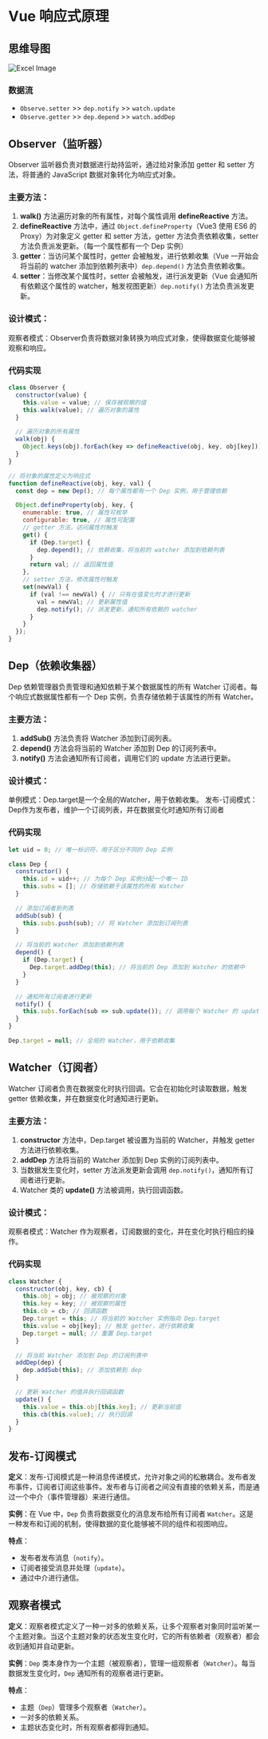 # Vue 响应式原理

## 思维导图
![Excel Image](/public/assets/vue/reactivity_system_1.png)

### 数据流
- `Observe.setter` >> `dep.notify` >> `watch.update`
- `Observe.getter` >> `dep.depend` >> `watch.addDep`

## Observer（监听器）

Observer 监听器负责对数据进行劫持监听，通过给对象添加 getter 和 setter 方法，将普通的 JavaScript 数据对象转化为响应式对象。

### 主要方法：
1. **walk()** 方法遍历对象的所有属性，对每个属性调用 **defineReactive** 方法。
2. **defineReactive** 方法中，通过 `Object.defineProperty`（Vue3 使用 ES6 的 Proxy）为对象定义 getter 和 setter 方法，getter 方法负责依赖收集，setter 方法负责派发更新。（每一个属性都有一个 Dep 实例）
3. **getter**：当访问某个属性时，getter 会被触发，进行依赖收集（Vue 一开始会将当前的 watcher 添加到依赖列表中）`dep.depend()` 方法负责依赖收集。
4. **setter**：当修改某个属性时，setter 会被触发，进行派发更新（Vue 会通知所有依赖这个属性的 watcher，触发视图更新）`dep.notify()` 方法负责派发更新。

### 设计模式：
观察者模式：Observer负责将数据对象转换为响应式对象，使得数据变化能够被观察和响应。

### 代码实现
```javascript
class Observer {
  constructor(value) {
    this.value = value; // 保存被观察的值
    this.walk(value); // 遍历对象的属性
  }

  // 遍历对象的所有属性
  walk(obj) {
    Object.keys(obj).forEach(key => defineReactive(obj, key, obj[key]));
  }
}

// 将对象的属性定义为响应式
function defineReactive(obj, key, val) {
  const dep = new Dep(); // 每个属性都有一个 Dep 实例，用于管理依赖

  Object.defineProperty(obj, key, {
    enumerable: true, // 属性可枚举
    configurable: true, // 属性可配置
    // getter 方法，访问属性时触发
    get() {
      if (Dep.target) {
        dep.depend(); // 依赖收集，将当前的 watcher 添加到依赖列表
      }
      return val; // 返回属性值
    },
    // setter 方法，修改属性时触发
    set(newVal) {
      if (val !== newVal) { // 只有在值变化时才进行更新
        val = newVal; // 更新属性值
        dep.notify(); // 派发更新，通知所有依赖的 watcher
      }
    }
  });
}
```

## Dep（依赖收集器）

Dep 依赖管理器负责管理和通知依赖于某个数据属性的所有 Watcher 订阅者。每个响应式数据属性都有一个 Dep 实例，负责存储依赖于该属性的所有 Watcher。

### 主要方法：
1. **addSub()** 方法负责将 Watcher 添加到订阅列表。
2. **depend()** 方法会将当前的 Watcher 添加到 Dep 的订阅列表中。
3. **notify()** 方法会通知所有订阅者，调用它们的 update 方法进行更新。

### 设计模式：
单例模式：Dep.target是一个全局的Watcher，用于依赖收集。
发布-订阅模式：Dep作为发布者，维护一个订阅列表，并在数据变化时通知所有订阅者

### 代码实现
```javascript
let uid = 0; // 唯一标识符，用于区分不同的 Dep 实例

class Dep {
  constructor() {
    this.id = uid++; // 为每个 Dep 实例分配一个唯一 ID
    this.subs = []; // 存储依赖于该属性的所有 Watcher
  }

  // 添加订阅者到列表
  addSub(sub) {
    this.subs.push(sub); // 将 Watcher 添加到订阅列表
  }

  // 将当前的 Watcher 添加到依赖列表
  depend() {
    if (Dep.target) {
      Dep.target.addDep(this); // 将当前的 Dep 添加到 Watcher 的依赖中
    }
  }

  // 通知所有订阅者进行更新
  notify() {
    this.subs.forEach(sub => sub.update()); // 调用每个 Watcher 的 update 方法
  }
}

Dep.target = null; // 全局的 Watcher，用于依赖收集
```

## Watcher（订阅者）

Watcher 订阅者负责在数据变化时执行回调。它会在初始化时读取数据，触发 getter 依赖收集，并在数据变化时通知进行更新。

### 主要方法：
1. **constructor** 方法中，Dep.target 被设置为当前的 Watcher，并触发 getter 方法进行依赖收集。
2. **addDep** 方法将当前的 Watcher 添加到 Dep 实例的订阅列表中。
3. 当数据发生变化时，setter 方法派发更新会调用 `dep.notify()`，通知所有订阅者进行更新。
4. Watcher 类的 **update()** 方法被调用，执行回调函数。

### 设计模式：
观察者模式：Watcher 作为观察者，订阅数据的变化，并在变化时执行相应的操作。

### 代码实现
```javascript
class Watcher {
  constructor(obj, key, cb) {
    this.obj = obj; // 被观察的对象
    this.key = key; // 被观察的属性
    this.cb = cb; // 回调函数
    Dep.target = this; // 将当前的 Watcher 实例指向 Dep.target
    this.value = obj[key]; // 触发 getter，进行依赖收集
    Dep.target = null; // 重置 Dep.target
  }

  // 将当前 Watcher 添加到 Dep 的订阅列表中
  addDep(dep) {
    dep.addSub(this); // 添加依赖到 dep
  }

  // 更新 Watcher 的值并执行回调函数
  update() {
    this.value = this.obj[this.key]; // 更新当前值
    this.cb(this.value); // 执行回调
  }
}
```

## 发布-订阅模式

**定义**：发布-订阅模式是一种消息传递模式，允许对象之间的松散耦合。发布者发布事件，订阅者订阅这些事件。发布者与订阅者之间没有直接的依赖关系，而是通过一个中介（事件管理器）来进行通信。

**实例**：在 Vue 中，`Dep` 负责将数据变化的消息发布给所有订阅者 `Watcher`。这是一种发布和订阅的机制，使得数据的变化能够被不同的组件和视图响应。

**特点**：
- 发布者发布消息（`notify`）。
- 订阅者接受消息并处理（`update`）。
- 通过中介进行通信。


## 观察者模式

**定义**：观察者模式定义了一种一对多的依赖关系，让多个观察者对象同时监听某一个主题对象。当这个主题对象的状态发生变化时，它的所有依赖者（观察者）都会收到通知并自动更新。

**实例**：`Dep` 类本身作为一个主题（被观察者），管理一组观察者（`Watcher`）。每当数据发生变化时，`Dep` 通知所有的观察者进行更新。

**特点**：
- 主题（`Dep`）管理多个观察者（`Watcher`）。
- 一对多的依赖关系。
- 主题状态变化时，所有观察者都得到通知。